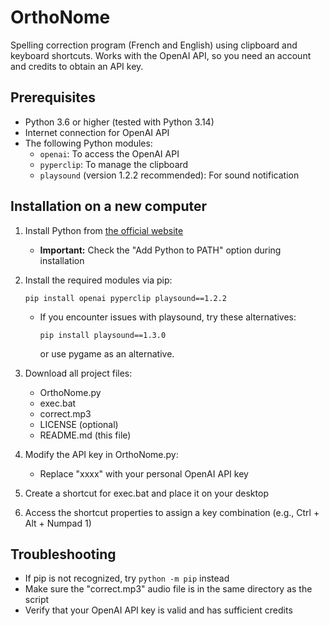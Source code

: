 # OrthoNome
Spelling correction program (French and English) using clipboard and keyboard shortcuts. Works with the OpenAI API, so you need an account and credits to obtain an API key.

## Prerequisites
- Python 3.6 or higher (tested with Python 3.14)
- Internet connection for OpenAI API
- The following Python modules:
  - `openai`: To access the OpenAI API
  - `pyperclip`: To manage the clipboard
  - `playsound` (version 1.2.2 recommended): For sound notification

## Installation on a new computer
1. Install Python from [the official website](https://www.python.org/downloads/)
   - **Important:** Check the "Add Python to PATH" option during installation

2. Install the required modules via pip:
   ```
   pip install openai pyperclip playsound==1.2.2
   ```
   - If you encounter issues with playsound, try these alternatives:
     ```
     pip install playsound==1.3.0
     ```
     or use pygame as an alternative.

3. Download all project files:
   - OrthoNome.py
   - exec.bat
   - correct.mp3
   - LICENSE (optional)
   - README.md (this file)

4. Modify the API key in OrthoNome.py:
   - Replace "xxxx" with your personal OpenAI API key

5. Create a shortcut for exec.bat and place it on your desktop

6. Access the shortcut properties to assign a key combination (e.g., Ctrl + Alt + Numpad 1)

## Troubleshooting
- If pip is not recognized, try `python -m pip` instead
- Make sure the "correct.mp3" audio file is in the same directory as the script
- Verify that your OpenAI API key is valid and has sufficient credits
